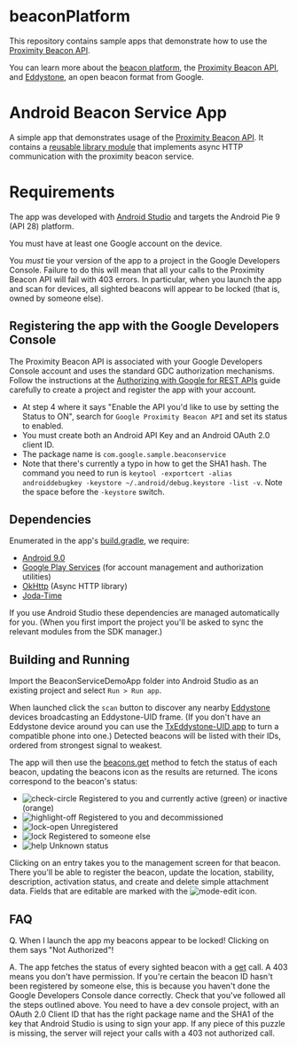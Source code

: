 # beaconPlatform

This repository contains sample apps that demonstrate how to use the
[Proximity Beacon API](https://developers.google.com/beacons/proximity/guides).

You can learn more about the [beacon platform](https://developers.google.com/beacons),
the [Proximity Beacon API](https://developers.google.com/beacons/proximity/guides), and
[Eddystone](https://github.com/google/eddystone), an open beacon format from Google.

# Android Beacon Service App
A simple app that demonstrates usage of the [Proximity Beacon API](https://developers.google.com/beacons/proximity/).
It contains a [reusable library module](BeaconServiceDemoApp/libproximitybeacon) that implements async HTTP communication with the proximity beacon service.

# Requirements
The app was developed with [Android Studio](http://developer.android.com/sdk/) and targets the Android Pie 9 (API 28) platform.

You must have at least one Google account on the device.

You *must* tie your version of the app to a project in the Google Developers Console. Failure to do this will mean that all your calls to the Proximity Beacon API will fail with 403 errors. In particular, when you launch the app and scan for devices, all sighted beacons will appear to be locked (that is, owned by someone else).

## Registering the app with the Google Developers Console

The Proximity Beacon API is associated with your Google Developers Console account and uses the standard GDC authorization mechanisms. Follow the instructions at the [Authorizing with Google for REST APIs](https://developers.google.com/android/guides/http-auth) guide carefully to create a project and register the app with your account.

- At step 4 where it says "Enable the API you'd like to use by setting the Status to ON", search for `Google Proximity Beacon API` and set its status to enabled.
- You must create both an Android API Key and an Android OAuth 2.0 client ID.
- The package name is `com.google.sample.beaconservice`
- Note that there's currently a typo in how to get the SHA1 hash. The command you need to run is `keytool -exportcert -alias androiddebugkey -keystore ~/.android/debug.keystore -list -v`. Note the space before the `-keystore` switch.

## Dependencies
Enumerated in the app's [build.gradle](BeaconServiceDemoApp/app/build.gradle), we require:

- [Android 9.0](https://developer.android.com/about/versions/pie/)
- [Google Play Services](https://developers.google.com/android/guides/overview) (for account management and authorization utilities)
- [OkHttp](http://square.github.io/okhttp/) (Async HTTP library)
- [Joda-Time](http://www.joda.org/joda-time/)

If you use Android Studio these dependencies are managed automatically for you. (When you first import the project you'll be asked to sync the relevant modules from the SDK manager.)

## Building and Running
Import the BeaconServiceDemoApp folder into Android Studio as an existing project and select `Run > Run app`.

When launched click the `scan` button to discover any nearby [Eddystone](https://github.com/google/eddystone) devices broadcasting an Eddystone-UID frame. (If you don't have an Eddystone device around you can use the [TxEddystone-UID app](https://github.com/google/eddystone/tree/master/eddystone-uid/tools/txeddystone-uid) to turn a compatible phone into one.) Detected beacons will be listed with their IDs, ordered from strongest signal to weakest.

The app will then use the [beacons.get](https://developers.google.com/beacons/proximity/reference/rest/v1beta1/beacons/get) method to fetch the status of each beacon, updating the beacons icon as the results are returned. The icons correspond to the beacon's status:

- ![check-circle](beaconPlatform/app/src/main/res/drawable-hdpi/ic_action_check_circle.png) Registered to you and currently active (green) or inactive (orange)
- ![highlight-off](beaconPlatform/app/src/main/res/drawable-hdpi/ic_action_highlight_off.png) Registered to you and decommissioned
- ![lock-open](beaconPlatform/app/src/main/res/drawable-hdpi/ic_action_lock_open.png) Unregistered
- ![lock](beaconPlatform/app/src/main/res/drawable-hdpi/ic_action_lock.png) Registered to someone else
- ![help](beaconPlatform/app/src/main/res/drawable-hdpi/ic_action_help.png) Unknown status

Clicking on an entry takes you to the management screen for that beacon. There you'll be able to register the beacon, update the location, stability, description, activation status, and create and delete simple attachment data. Fields that are editable are marked with the ![mode-edit](BeaconServiceDemoApp/app/src/main/res/drawable-mdpi/ic_action_mode_edit.png) icon.

## FAQ
Q. When I launch the app my beacons appear to be locked! Clicking on them says "Not Authorized"!

A. The app fetches the status of every sighted beacon with a [get](https://developers.google.com/beacons/proximity/reference/rest/v1beta1/beacons/get) call. A 403 means you don't have permission. If you're certain the beacon ID hasn't been registered by someone else, this is because you haven't done the Google Developers Console dance correctly. Check that you've followed all the steps outlined above. You need to have a dev console project, with an OAuth 2.0 Client ID that has the right package name and the SHA1 of the key that Android Studio is using to sign your app. If any piece of this puzzle is missing, the server will reject your calls with a 403 not authorized call.

